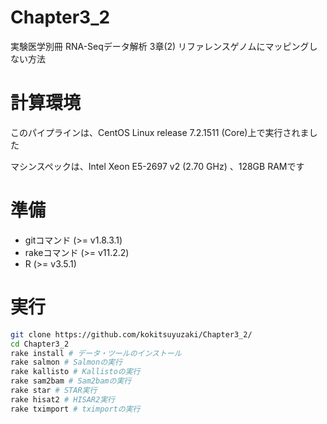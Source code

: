 # Chapter3_2
実験医学別冊 RNA-Seqデータ解析 3章(2) リファレンスゲノムにマッピングしない方法

# 計算環境
このパイプラインは、CentOS Linux release 7.2.1511 (Core)上で実行されました

マシンスペックは、Intel Xeon E5-2697 v2 (2.70 GHz) 、128GB RAMです

# 準備
- gitコマンド (>= v1.8.3.1)
- rakeコマンド (>= v11.2.2)
- R (>= v3.5.1)

# 実行

```bash
git clone https://github.com/kokitsuyuzaki/Chapter3_2/
cd Chapter3_2
rake install # データ・ツールのインストール
rake salmon # Salmonの実行
rake kallisto # Kallistoの実行
rake sam2bam # Sam2bamの実行
rake star # STAR実行
rake hisat2 # HISAR2実行
rake tximport # tximportの実行
````